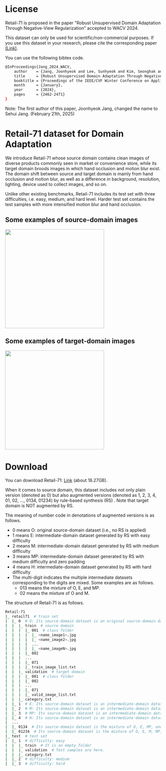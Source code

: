 # License
Retail-71 is proposed in the paper "Robust Unsupervised Domain Adaptation Through Negative-View Regularization" accepted to WACV 2024.

This dataset can only be used for scientific/non-commercial purposes. If you use this dataset in your research, please cite the corresponding paper [(Link)](https://openaccess.thecvf.com/content/WACV2024/html/Jang_Robust_Unsupervised_Domain_Adaptation_Through_Negative-View_Regularization_WACV_2024_paper.html).

You can use the following bibtex code.
```bash
@InProceedings{Jang_2024_WACV,
    author    = {Jang, Joonhyeok and Lee, Sunhyeok and Kim, Seonghak and Kim, Jung-un and Kim, Seonghyun and Kim, Daeshik},
    title     = {Robust Unsupervised Domain Adaptation Through Negative-View Regularization},
    booktitle = {Proceedings of the IEEE/CVF Winter Conference on Applications of Computer Vision (WACV)},
    month     = {January},
    year      = {2024},
    pages     = {2462-2471}
}
```
Note: The first author of this paper, Joonhyeok Jang, changed the name to Sehui Jang. (February 21th, 2025)


# Retail-71 dataset for Domain Adaptation
We introduce Retail-71 whose source domain contains clean images of diverse products commonly seen in market or convenience store, while its target domain broods images in which hand occlusion and motion blur exist. The domain shift between source and target domain is mainly from hand occlusion and motion blur, as well as a difference in background, resolution, lighting, device used to collect images, and so on.

Unlike other existing benchmarks, Retail-71 includes its test set with three difficulties, i.e. easy, medium, and hard level. Harder test set contains the test samples with more intensified motion blur and hand occlusion.

## Some examples of source-domain images
<img src="imgs/source-domain_examples.png" width="320">

## Some examples of target-domain images
<img src="imgs/target-domain_examples.png" width="320">

# Download
You can download Retail-71: [Link](https://drive.google.com/file/d/1ySCLGlJ9KEo2dOTIpFs_kpFfI_pf1E8v/view?usp=sharing) (about 18.27GB).

When it comes to source domain, this dataset includes not only plain version (denoted as 0) but also augmented versions (denoted as 1, 2, 3, 4, 01, 02, ..., 0134, 01234) by rule-based synthesis (RS) .
Note that target domain is NOT augmented by RS.

The meaning of number code in denotations of augmented versions is as follows.
- 0 means O: original source-domain dataset (i.e., no RS is applied)
- 1 means E: intermediate-domain dataset generated by RS with easy difficulty
- 2 means M: intermediate-domain dataset generated by RS with medium difficulty
- 3 means MP: intermediate-domain dataset generated by RS with medium difficulty and zero padding
- 4 means H: intermediate-domain dataset generated by RS with hard difficulty
- The multi-digit indicates the multiple intermediate datasets corresponding to the digits are mixed. Some examples are as follows.
  - 013 means the mixture of O, E, and MP.
  - 02 means the mixture of O and M.

The structure of Retail-71 is as follows.

```bash
Retail-71
|_ retail71  # train set
|  |_ 0  # O: Its source-domain dataset is an original source-domain dataset (i.e., no RS is applied)
|  |  |_ train  # source domain
|  |  |  |_ 001  # class folder
|  |  |  |  |_ <name_image1>.jpg
|  |  |  |  |_ <name_image2>.jpg
|  |  |  |  ...
|  |  |  |  |_ <name_imageN>.jpg
|  |  |  |_ 002
|  |  |  ...
|  |  |  |_ 071
|  |  |  |_ train_image_list.txt
|  |  |_ validation  # target domain
|  |  |  |_ 001  # class folder
|  |  |  |_ 002
|  |  |  ...
|  |  |  |_ 071
|  |  |  |_ valid_image_list.txt
|  |  |_ category.txt
|  |_ 1  # E: Its source-domain dataset is an intermediate-domain dataset generated by RS with EASY difficulty
|  |_ 2  # M: Its source-domain dataset is an intermediate-domain dataset generated by RS with MEDIUM difficulty
|  |_ 3  # MP: Its source-domain dataset is an intermediate-domain dataset generated by RS with MEDIUM difficulty and zero padding
|  |_ 4  # H: Its source-domain dataset is an intermediate-domain dataset generated by RS with HARD difficulty
|  ...
|  |_ 0134  # Its source-domain dataset is the mixture of O, E, MP, and H
|  |_ 01234  # Its source-domain dataset is the mixture of O, E, M, MP, and H
|_ test  # test set
|  |_ 1  # difficulty: easy
|  |  |_ train  # It is an empty folder
|  |  |_ validation  # Test samples are here.
|  |  |_ category.txt
|  |_ 2  # difficulty: medium
|  |_ 3  # difficulty: hard
```
